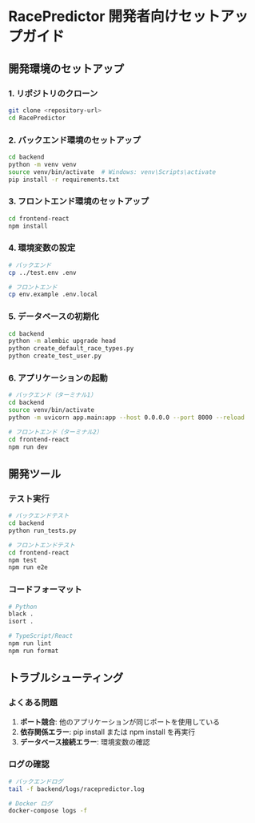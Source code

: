 # RacePredictor 開発者向けセットアップガイド

## 開発環境のセットアップ

### 1. リポジトリのクローン
```bash
git clone <repository-url>
cd RacePredictor
```

### 2. バックエンド環境のセットアップ
```bash
cd backend
python -m venv venv
source venv/bin/activate  # Windows: venv\Scripts\activate
pip install -r requirements.txt
```

### 3. フロントエンド環境のセットアップ
```bash
cd frontend-react
npm install
```

### 4. 環境変数の設定
```bash
# バックエンド
cp ../test.env .env

# フロントエンド
cp env.example .env.local
```

### 5. データベースの初期化
```bash
cd backend
python -m alembic upgrade head
python create_default_race_types.py
python create_test_user.py
```

### 6. アプリケーションの起動
```bash
# バックエンド（ターミナル1）
cd backend
source venv/bin/activate
python -m uvicorn app.main:app --host 0.0.0.0 --port 8000 --reload

# フロントエンド（ターミナル2）
cd frontend-react
npm run dev
```

## 開発ツール

### テスト実行
```bash
# バックエンドテスト
cd backend
python run_tests.py

# フロントエンドテスト
cd frontend-react
npm test
npm run e2e
```

### コードフォーマット
```bash
# Python
black .
isort .

# TypeScript/React
npm run lint
npm run format
```

## トラブルシューティング

### よくある問題
1. **ポート競合**: 他のアプリケーションが同じポートを使用している
2. **依存関係エラー**: pip install または npm install を再実行
3. **データベース接続エラー**: 環境変数の確認

### ログの確認
```bash
# バックエンドログ
tail -f backend/logs/racepredictor.log

# Docker ログ
docker-compose logs -f
```

